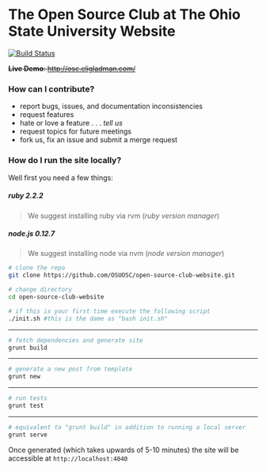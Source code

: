 # The Open Source Club at The Ohio State University Website

[![Build Status](https://travis-ci.org/OSUOSC/open-source-club-website.svg?branch=master)](https://travis-ci.org/OSUOSC/open-source-club-website)

~~**Live Demo**: http://osc.eligladman.com/~~


### How can I contribute?

- report bugs, issues, and documentation inconsistencies
- request features
- hate or love a feature . . . *tell us*
- request topics for future meetings
- fork us, fix an issue and submit a merge request

### How do I run the site locally?

Well first you need a few things:

##### ruby 2.2.2
> We suggest installing ruby via rvm (*ruby version manager*)

##### node.js 0.12.7
> We suggest installing node via nvm (*node version manager*)

```bash
# clone the repo
git clone https://github.com/OSUOSC/open-source-club-website.git

# change directory
cd open-source-club-website
```

```bash
# if this is your first time execute the following script
./init.sh #this is the dame as "bash init.sh"
```
---

```bash
# fetch dependencies and generate site
grunt build
```
---

```bash
# generate a new post from template
grunt new
```
---

```bash
# run tests
grunt test
```
---

```bash
# equivalent to "grunt build" in addition to running a local server
grunt serve
```

Once generated (which takes upwards of 5-10 minutes) the site will be accessible at `http://localhost:4040`

